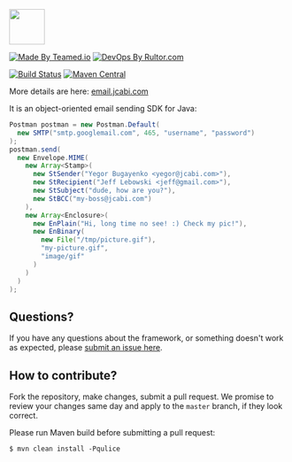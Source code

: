 <img src="http://img.jcabi.com/logo-square.svg" width="64px" height="64px" />

[![Made By Teamed.io](http://img.teamed.io/btn.svg)](http://www.teamed.io)
[![DevOps By Rultor.com](http://www.rultor.com/b/jcabi/jcabi-email)](http://www.rultor.com/p/jcabi/jcabi-email)

[![Build Status](https://travis-ci.org/jcabi/jcabi-email.svg?branch=master)](https://travis-ci.org/jcabi/jcabi-email)
[![Maven Central](https://maven-badges.herokuapp.com/maven-central/com.jcabi/jcabi-email/badge.svg)](https://maven-badges.herokuapp.com/maven-central/com.jcabi/jcabi-email)

More details are here: [email.jcabi.com](http://email.jcabi.com/)

It is an object-oriented email sending SDK for Java:

```java
Postman postman = new Postman.Default(
  new SMTP("smtp.googlemail.com", 465, "username", "password")
);
postman.send(
  new Envelope.MIME(
    new Array<Stamp>(
      new StSender("Yegor Bugayenko <yegor@jcabi.com>"),
      new StRecipient("Jeff Lebowski <jeff@gmail.com>"),
      new StSubject("dude, how are you?"),
      new StBCC("my-boss@jcabi.com")
    ),
    new Array<Enclosure>(
      new EnPlain("Hi, long time no see! :) Check my pic!"),
      new EnBinary(
        new File("/tmp/picture.gif"),
        "my-picture.gif",
        "image/gif"
      )
    )
  )
);
```

## Questions?

If you have any questions about the framework, or something doesn't work as expected,
please [submit an issue here](https://github.com/jcabi/jcabi-email/issues/new).

## How to contribute?

Fork the repository, make changes, submit a pull request.
We promise to review your changes same day and apply to
the `master` branch, if they look correct.

Please run Maven build before submitting a pull request:

```
$ mvn clean install -Pqulice
```
